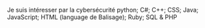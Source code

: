 Je suis intéresser par la cybersécurité 
 python; C#; C++; CSS; Java; JavaScript; HTML (language de Balisage); Ruby; SQL & PHP
